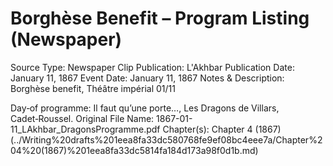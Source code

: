 # Borghèse Benefit – Program Listing (Newspaper)

Source Type: Newspaper Clip
Publication: L'Akhbar
Publication Date: January 11, 1867
Event Date: January 11, 1867
Notes & Description: Borghèse benefit, Théâtre impérial 01/11

Day‑of programme: Il faut qu’une porte…, Les Dragons de Villars, Cadet‑Roussel.
Original File Name: 1867-01-11_LAkhbar_DragonsProgramme.pdf
Chapter(s): Chapter 4 (1867) (../Writing%20drafts%201eea8fa33dc580768fe9ef08bc4eee7a/Chapter%204%20(1867)%201eea8fa33dc5814fa184d173a98f0d1b.md)